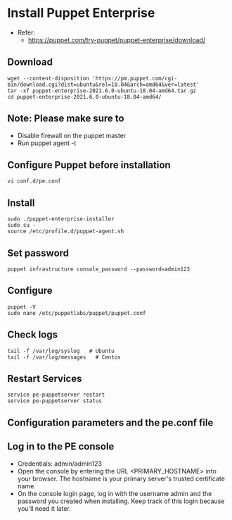 # Install Puppet Enterprise

- Refer:
  - https://puppet.com/try-puppet/puppet-enterprise/download/

## Download
```
wget --content-disposition 'https://pm.puppet.com/cgi-bin/download.cgi?dist=ubuntu&rel=18.04&arch=amd64&ver=latest'
tar -xf puppet-enterprise-2021.6.0-ubuntu-18.04-amd64.tar.gz
cd puppet-enterprise-2021.6.0-ubuntu-18.04-amd64/
```

## Note: Please make sure to
  - Disable firewall on the puppet master
  - Run puppet agent -t

## Configure Puppet before installation
```
vi conf.d/pe.conf
```

## Install
```
sudo ./puppet-enterprise-installer
sudo su -
source /etc/profile.d/puppet-agent.sh
```

## Set password
```
puppet infrastructure console_password --password=admin123
```

## Configure
```
puppet -V
sudo nano /etc/puppetlabs/puppet/puppet.conf
```

## Check logs
```
tail -f /var/log/syslog   # Ubuntu
tail -f /var/log/messages   # Centos
```

## Restart Services
```
service pe-puppetserver restart
service pe-puppetserver status
```

## Configuration parameters and the pe.conf file

## Log in to the PE console
- Credentials: admin/admin123
- Open the console by entering the URL <PRIMARY_HOSTNAME> into your browser. The hostname is your primary server's trusted certificate name.
- On the console login page, log in with the username admin and the password you created when installing. Keep track of this login because you'll need it later.
